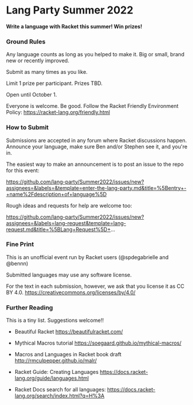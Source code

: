 Lang Party Summer 2022
===

**Write a language with Racket this summer! Win prizes!**


### Ground Rules

Any language counts as long as you helped to make it. Big or small, brand new
or recently improved.

Submit as many times as you like.

Limit 1 prize per participant. Prizes TBD.

Open until October 1.

Everyone is welcome. Be good. Follow the Racket Friendly Environment Policy:
 https://racket-lang.org/friendly.html


### How to Submit

Submissions are accepted in any forum where Racket discussions happen.
Announce your language, make sure Ben and/or Stephen see it, and you're in.

The easiest way to make an announcement is to post an issue to the repo for
this event:

  https://github.com/lang-party/Summer2022/issues/new?assignees=&labels=&template=enter-the-lang-party.md&title=%5Bentry+-+name%2Fdescription+of+language%5D

Rough ideas and requests for help are welcome too:

  https://github.com/lang-party/Summer2022/issues/new?assignees=&labels=lang-request&template=lang-request.md&title=%5BLang+Request%5D+...


### Fine Print

This is an unofficial event run by Racket users (@spdegabrielle and @bennn)

Submitted languages may use any software license.

For the text in each submission, however, we ask that you license it
as CC BY 4.0.
  https://creativecommons.org/licenses/by/4.0/


### Further Reading

This is a tiny list. Suggestions welcome!!

- Beautiful Racket
  https://beautifulracket.com/

- Mythical Macros tutorial
  https://soegaard.github.io/mythical-macros/

- Macros and Languages in Racket book draft
  http://rmculpepper.github.io/malr/

- Racket Guide: Creating Languages
  https://docs.racket-lang.org/guide/languages.html

- Racket Docs search for all languages:
  https://docs.racket-lang.org/search/index.html?q=H%3A

